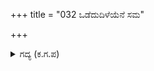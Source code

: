 +++
title = "032 ಒಡೆದುದಿಳೆಯೆನೆ ಸಮ"

+++

<details><summary>ಗದ್ಯ (ಕ.ಗ.ಪ) </summary>

32. ಭೂಮಿಯೆ ಬಿರಿಯಿತೋ, ಉರಿಕಡಲು ಉಕ್ಕಿತೋ ಎಂಬಂತೆ ಭಯಂಕರ ದಾನವರು ದೇವತೆಗಳ ಸೇನೆಯ ಮೇಲೆ ಮುತ್ತಿದರು. ಫಡಫಡ, ಆ ದೇವೇಂದ್ರನಿಗೆ ಬರ ಹೇಳು, ಇದಲ್ಲವೇ ಕೆಟ್ಟಕಾಲ, ಎಂದು ರಾಕ್ಷಸರು ದೇವಗಣವನ್ನು ಬಡಿದರು.
</details>
